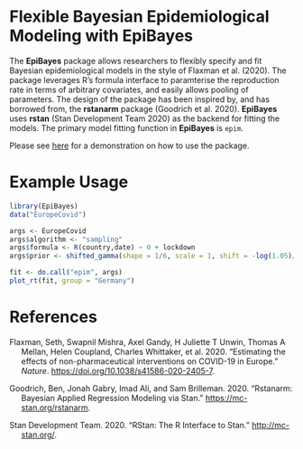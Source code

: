 Flexible Bayesian Epidemiological Modeling with EpiBayes
================

The **EpiBayes** package allows researchers to flexibly specify and fit
Bayesian epidemiological models in the style of Flaxman et al. (2020).
The package leverages R’s formula interface to paramterise the
reproduction rate in terms of arbitrary covariates, and easily allows
pooling of parameters. The design of the package has been inspired by,
and has borrowed from, the **rstanarm** package (Goodrich et al. 2020).
**EpiBayes** uses **rstan** (Stan Development Team 2020) as the backend
for fitting the models. The primary model fitting function in
**EpiBayes** is `epim`.

Please see [here](/vignettes/introduction.md) for a demonstration on how
to use the package.

# Example Usage

``` r
library(EpiBayes)
data("EuropeCovid")

args <- EuropeCovid
args$algorithm <- "sampling"
args$formula <- R(country,date) ~ 0 + lockdown
args$prior <- shifted_gamma(shape = 1/6, scale = 1, shift = -log(1.05)/6)

fit <- do.call("epim", args)
plot_rt(fit, group = "Germany")
```

# References

<div id="refs" class="references hanging-indent">

<div id="ref-Flaxman2020">

Flaxman, Seth, Swapnil Mishra, Axel Gandy, H Juliette T Unwin, Thomas A
Mellan, Helen Coupland, Charles Whittaker, et al. 2020. “Estimating the
effects of non-pharmaceutical interventions on COVID-19 in Europe.”
*Nature*. <https://doi.org/10.1038/s41586-020-2405-7>.

</div>

<div id="ref-rstanarm">

Goodrich, Ben, Jonah Gabry, Imad Ali, and Sam Brilleman. 2020.
“Rstanarm: Bayesian Applied Regression Modeling via Stan.”
<https://mc-stan.org/rstanarm>.

</div>

<div id="ref-rstan">

Stan Development Team. 2020. “RStan: The R Interface to Stan.”
<http://mc-stan.org/>.

</div>

</div>
